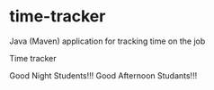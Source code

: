 # time-tracker
Java (Maven) application for tracking time on the job

Time tracker

Good Night Students!!!
Good Afternoon Studants!!!
